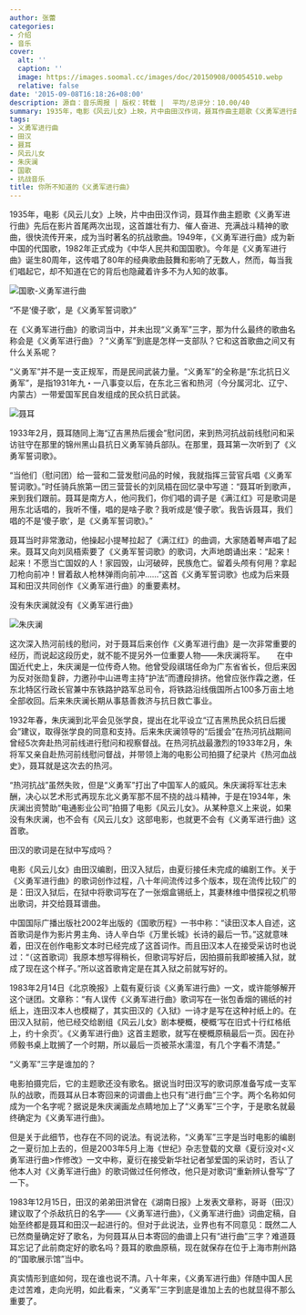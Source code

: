 ```yaml
---
author: 张蕾
categories:
- 介绍
- 音乐
cover:
  alt: ''
  caption: ''
  image: https://images.soomal.cc/images/doc/20150908/00054510.webp
  relative: false
date: '2015-09-08T16:18:26+08:00'
description: 源自：音乐周报 | 版权：转载 |  平均/总评分：10.00/40
summary: 1935年，电影《风云儿女》上映，片中由田汉作词，聂耳作曲主题歌《义勇军进行曲》先后在影片首尾两次出现，这首雄壮有力、催人奋进、充满战斗精神的歌曲，很快流传开来，成为当时著名的抗战歌曲。1949年，《义勇军进行曲》成为新中国的代国歌，1982年正式成为《中华人民共和国国歌》……
tags:
- 义勇军进行曲
- 田汉
- 聂耳
- 风云儿女
- 朱庆澜
- 国歌
- 抗战音乐
title: 你所不知道的《义勇军进行曲》
---
```


1935年，电影《风云儿女》上映，片中由田汉作词，聂耳作曲主题歌《义勇军进行曲》先后在影片首尾两次出现，这首雄壮有力、催人奋进、充满战斗精神的歌曲，很快流传开来，成为当时著名的抗战歌曲。1949年，《义勇军进行曲》成为新中国的代国歌，1982年正式成为《中华人民共和国国歌》。今年是《义勇军进行曲》诞生80周年，这传唱了80年的经典歌曲鼓舞和影响了无数人，然而，每当我们唱起它，却不知道在它的背后也隐藏着许多不为人知的故事。

![国歌-义勇军进行曲](https://images.soomal.cc/images/doc/20150908/00054508.webp)





“不是‘傻子歌’，是《义勇军誓词歌》”

在《义勇军进行曲》的歌词当中，并未出现“义勇军”三字，那为什么最终的歌曲名称会是《义勇军进行曲》？“义勇军”到底是怎样一支部队？它和这首歌曲之间又有什么关系呢？

“义勇军”并不是一支正规军，而是民间武装力量。“义勇军”的全称是“东北抗日义勇军”，是指1931年九・一八事变以后，在东北三省和热河（今分属河北、辽宁、内蒙古）一带爱国军民自发组成的民众抗日武装。

![聂耳](https://images.soomal.cc/images/doc/20140303/00040690_01.webp)





1933年2月，聂耳随同上海“辽吉黑热后援会”慰问团，来到热河抗战前线慰问和采访驻守在那里的锦州黑山县抗日义勇军骑兵部队。在那里，聂耳第一次听到了《义勇军誓词歌》。

“当他们（慰问团）给一营和二营发慰问品的时候，我就指挥三营官兵唱《义勇军誓词歌》。”时任骑兵旅第一团三营营长的刘凤梧在回忆录中写道：“聂耳听到歌声，来到我们跟前。聂耳是南方人，他问我们，你们唱的调子是《满江红》可是歌词是用东北话唱的，我听不懂，唱的是啥子歌？我听成是‘傻子歌’。我告诉聂耳，我们唱的不是‘傻子歌’，是《义勇军誓词歌》。”

聂耳当时非常激动，他操起小提琴拉起了《满江红》的曲调，大家随着琴声唱了起来。聂耳又向刘凤梧索要了《义勇军誓词歌》的歌词，大声地朗诵出来：“起来！起来！不愿当亡国奴的人！家园毁，山河破碎，民族危亡。留着头颅有何用？拿起刀枪向前冲！冒着敌人枪林弹雨向前冲……”这首《义勇军誓词歌》也成为后来聂耳和田汉共同创作《义勇军进行曲》的重要素材。

没有朱庆澜就没有《义勇军进行曲》

![朱庆澜](https://images.soomal.cc/images/doc/20150908/00054509_01.webp)





这次深入热河前线的慰问，对于聂耳后来创作《义勇军进行曲》是一次非常重要的经历，而说起这段历史，就不能不提另外一位重要人物――朱庆澜将军。
　
在中国近代史上，朱庆澜是一位传奇人物。他曾受段祺瑞任命为广东省省长，但后来因为反对张勋复辟，力邀孙中山进粤主持“护法”而遭段排挤。他曾应张作霖之邀，任东北特区行政长官兼中东铁路护路军总司令，将铁路沿线俄国所占100多万亩土地全部收回。后来朱庆澜长期从事慈善救济与抗日救亡事业。

1932年春，朱庆澜到北平会见张学良，提出在北平设立“辽吉黑热民众抗日后援会”建议，取得张学良的同意和支持。后来朱庆澜领导的“后援会”在热河抗战期间曾经5次奔赴热河前线进行慰问和视察督战。在热河抗战最激烈的1933年2月，朱将军又亲自赴热河前线慰问督战，并带领上海的电影公司拍摄了纪录片《热河血战史》，聂耳就是这次去的热河。

“热河抗战”虽然失败，但是“义勇军”打出了中国军人的威风。朱庆澜将军壮志未酬，决心以艺术形式再现东北义勇军那不屈不挠的战斗精神，于是在1934年，朱庆澜出资赞助“电通影业公司”拍摄了电影《风云儿女》。从某种意义上来说，如果没有朱庆澜，也不会有《风云儿女》这部电影，也就更不会有《义勇军进行曲》这首歌。

田汉的歌词是在狱中写成吗？

电影《风云儿女》由田汉编剧，田汉入狱后，由夏衍接任未完成的编剧工作。关于《义勇军进行曲》的歌词创作过程，八十年间流传过多个版本，现在流传比较广的是：田汉入狱后，在狱中将歌词写在了一张烟盒锡纸上，其妻林维中借探视之机带出歌词，并交给聂耳谱曲。

中国国际广播出版社2002年出版的《国歌历程》一书中称：“读田汉本人自述，这首歌词是作为影片男主角、诗人辛白华《万里长城》长诗的最后一节。”这就意味着，田汉在创作电影文本时已经完成了这首词作。而且田汉本人在接受采访时也说过：“（这首歌词）我原本想写得稍长，但歌词写好后，因拍摄前我即被捕入狱，就成了现在这个样子。”所以这首歌肯定是在其入狱之前就写好的。

1983年2月14日《北京晚报》上载有夏衍谈《义勇军进行曲》一文，或许能够解开这个谜团。文章称：“有人误传《义勇军进行曲》歌词写在一张包香烟的锡纸的衬纸上，连田汉本人也模糊了，其实田汉的《入狱》一诗才是写在这种衬纸上的。在田汉入狱前，他已经交给剧组《风云儿女》剧本梗概，梗概‘写在旧式十行红格纸上，约十余页’。《义勇军进行曲》这首主题歌，就写在梗概原稿最后一页。因在孙师毅书桌上耽搁了一个时期，所以最后一页被茶水濡湿，有几个字看不清楚。”

“义勇军”三字是谁加的？

电影拍摄完后，它的主题歌还没有歌名。据说当时田汉写的歌词原准备写成一支军队的战歌，而聂耳从日本寄回来的词谱曲上也只有“进行曲”三个字。两个名称如何成为一个名字呢？据说是朱庆澜画龙点睛地加上了“义勇军”三个字，于是歌名就最终确定为《义勇军进行曲》。

但是关于此细节，也存在不同的说法。有说法称，“义勇军”三字是当时电影的编剧之一夏衍加上去的，但是2003年5月上海《世纪》杂志登载的文章《夏衍没对<义勇军进行曲>作修改》一文中称，夏衍在接受新华社记者邹爱国的采访时，否认了他本人对《义勇军进行曲》的歌词做过任何修改，他只是对歌词“重新辨认誊写”了一下。

1983年12月15日，田汉的弟弟田洪曾在《湖南日报》上发表文章称，哥哥（田汉）建议取了个杀敌抗日的名字――《义勇军进行曲》，《义勇军进行曲》词曲定稿，自始至终都是聂耳和田汉一起进行的。但对于此说法，业界也有不同意见：既然二人已然商量确定好了歌名，为何聂耳从日本寄回的曲谱上只有“进行曲”三字？难道聂耳忘记了此前商定好的歌名吗？聂耳的歌曲原稿，现在就保存在位于上海市荆州路的“国歌展示馆”当中。

真实情形到底如何，现在谁也说不清。八十年来，《义勇军进行曲》伴随中国人民走过苦难，走向光明，如此看来，“义勇军”三字到底是谁加上去的也就显得不那么重要了。